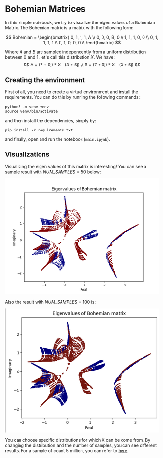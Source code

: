 # Bohemian Matrices
In this simple notebook, we try to visualize the eigen values of a Bohemian Matrix. The Bohemian matrix is a matrix with the following form:

$$ Bohemian = 
\begin{bmatrix}
    0, 1, 1, 1, A \\
    0, 0, 0, B, 0 \\
    1, 1, 1, 0, 0 \\
    0, 1, 1, 1, 1 \\
    0, 1, 0, 0, 0 \\
\end{bmatrix}
$$

Where $A$ and $B$ are sampled independently from a uniform distribution between $0$ and $1$. let's call this distribution $X$. We have:
$$ A = (7 + 9j) * X - (3 + 5j) \\
B = (7 + 9j) * X - (3 + 5j)
$$

## Creating the environment
First of all, you need to create a virtual environment and install the requirements. You can do this by running the following commands:

```
python3 -m venv venv
source venv/bin/activate
```
and then install the dependencies, simply by:
```
pip install -r requirements.txt
```
and finally, open and run the notebook (`main.ipynb`).

## Visualizations
Visualizing the eigen values of this matrix is interesting! You can see a sample result with $NUM\_SAMPLES = 50$ below:

![Example 1](plots/Example_1.png)

Also the result with $NUM\_SAMPLES = 100$ is:

![Example 2](plots/Example_2.png)

You can choose specific distributions for which X can be come from. By changing the distribution and the number of samples, you can see different results. For a sample of count 5 million, you can refer to [here](http://www.bohemianmatrices.com/gallery/Eigenfish_4/).